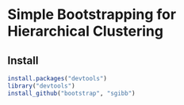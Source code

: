 # Simple Bootstrapping for Hierarchical Clustering


## Install

```R
install.packages("devtools")
library("devtools")
install_github("bootstrap", "sgibb")
```
